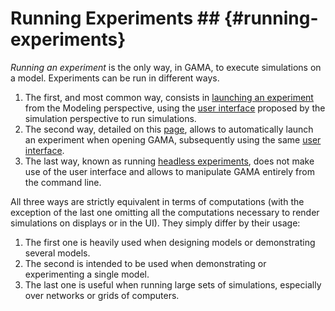 
# Running Experiments ## {#running-experiments}



_Running an experiment_ is the only way, in GAMA, to execute simulations on a model. Experiments can be run in different ways.
  1. The first, and most common way, consists in [launching an experiment](references#LaunchingExperiments) from the Modeling perspective, using the [user interface](references#ExperimentsUserInterface) proposed by the simulation perspective to run simulations.
  1. The second way, detailed on this [page](references#Launching), allows to automatically launch an experiment when opening GAMA, subsequently using the same [user interface](references#ExperimentsUserInterface).
  1. The last way, known as running [headless experiments](references#Headless), does not make use of the user interface and allows to manipulate GAMA entirely from the command line.

All three ways are strictly equivalent in terms of computations (with the exception of the last one omitting all the computations necessary to render simulations on displays or in the UI). They simply differ by their usage:
  1. The first one is heavily used when designing models or demonstrating several models.
  1. The second is intended to be used when demonstrating or experimenting a single model.
  1. The last one is useful when running large sets of simulations, especially over networks or grids of computers.